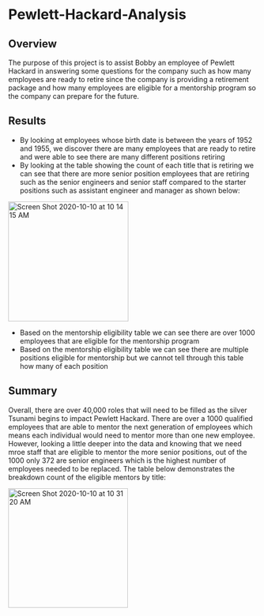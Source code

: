# Pewlett-Hackard-Analysis
## Overview
The purpose of this project is to assist Bobby an employee of Pewlett Hackard in answering some questions for the company such as how many employees are ready to retire since the company is providing a retirement package and how many employees are eligible for a mentorship program so the company can prepare for the future.
## Results
- By looking at employees whose birth date is between the years of 1952 and 1955, we discover there are many employees that are ready to retire and were able to see there are many different positions retiring
- By looking at the table showing the count of each title that is retiring we can see that there are more senior position employees that are retiring such as the senior engineers and senior staff compared to the starter positions such as assistant engineer and manager as shown below:

<img width="243" alt="Screen Shot 2020-10-10 at 10 14 15 AM" src="https://user-images.githubusercontent.com/69806770/95657267-8f1e9e80-0ae1-11eb-90b4-6009d9d6b7ab.png">

- Based on the mentorship eligibility table we can see there are over 1000 employees that are eligible for the mentorship program
- Based on the mentorship eligibility table we can see there are multiple positions eligible for mentorship but we cannot tell through this table how many of each position
## Summary
Overall, there are over 40,000 roles that will need to be filled as the silver Tsunami begins to impact Pewlett Hackard. There are over a 1000 qualified employees that are able to mentor the next generation of employees which means each individual would need to mentor more than one new employee. However, looking a little deeper into the data and knowing that we need mroe staff that are eligible to mentor the more senior positions, out of the 1000 only 372 are senior engineers which is the highest number of employees needed to be replaced. The table below demonstrates the breakdown count of the eligible mentors by title:

<img width="242" alt="Screen Shot 2020-10-10 at 10 31 20 AM" src="https://user-images.githubusercontent.com/69806770/95659600-238ffd80-0af0-11eb-8b84-ed1b68e161a7.png">


